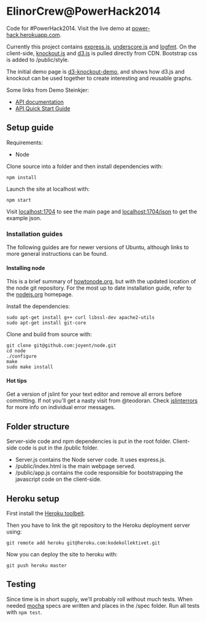 ElinorCrew@PowerHack2014
========================

Code for #PowerHack2014. Visit the live demo at [power-hack.herokuapp.com](http://power-hack.herokuapp.com/).

Currently this project contains [express.js](http://expressjs.com/3x/api.html), [underscore.js](http://underscorejs.org/) and [logfmt](https://github.com/csquared/node-logfmt). On the client-side, [knockout.js](http://knockoutjs.com/documentation/introduction.html) and [d3.js](https://github.com/mbostock/d3/wikigit) is pulled directly from CDN. Bootstrap css is added to /public/style.

The initial demo page is [d3-knockout-demo](https://github.com/teodoran/d3-knockout-demo), and shows how d3.js and knockout can be used together to create interesting and reusable graphs.

Some links from Demo Steinkjer:
* [API documentation](https://api.demosteinkjer.no/docs/)
* [API Quick Start Guide](https://www.demosteinkjer.no/content/122/API-Quick-Start-Guide)


Setup guide
-----------
Requirements:

* Node

Clone source into a folder and then install dependencies with: 

```
npm install
```

Launch the site at localhost with:

```
npm start
```
Visit [localhost:1704](http://localhost:1704/) to see the main page and [localhost:1704/json](http://localhost:1704/json) to get the example json.

### Installation guides

The following guides are for newer versions of Ubuntu, although links to more general instructions can be found.

#### Installing node

This is a brief summary of [howtonode.org](http://howtonode.org/how-to-install-nodejs), but with the updated location of the node git repository. For the most up to date installation guide, refer to the [nodejs.org](http://nodejs.org/download/) homepage.

Install the dependencies:

```
sudo apt-get install g++ curl libssl-dev apache2-utils
sudo apt-get install git-core
```

Clone and build from source with:

```
git clone git@github.com:joyent/node.git
cd node
./configure
make
sudo make install
```

#### Hot tips

Get a version of jslint for your text editor and remove all errors before committing. If not you'll get a nasty visit from @teodoran. Check [jslinterrors](http://jslinterrors.com/) for more info on individual error messages.


Folder structure
----------------

Server-side code and npm dependencies is put in the root folder. Client-side code is put in the /public folder.

* Server.js contains the Node server code. It uses express.js.
* /public/index.html is the main webpage served.
* /public/app.js contains the code responsible for bootstrapping the javascript code on the client-side.


Heroku setup
------------

First install the [Heroku toolbelt](https://devcenter.heroku.com/articles/quickstart#step-2-install-the-heroku-toolbelt).

Then you have to link the git repository to the Heroku deployment server using:

```
git remote add heroku git@heroku.com:kodekollektivet.git
```

Now you can deploy the site to heroku with:

```
git push heroku master
```

Testing
-------

Since time is in short supply, we'll probably roll without much tests. When needed [mocha](http://visionmedia.github.io/mocha/) specs are written and places in the /spec folder. Run all tests with ```npm test```.